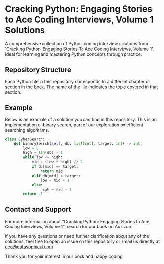 # Cracking Python: Engaging Stories to Ace Coding Interviews, Volume 1 Solutions
A comprehensive collection of Python coding interview solutions from 'Cracking Python: Engaging Stories To Ace Coding Interviews, Volume 1'. Ideal for learning and mastering Python concepts through practice.

## Repository Structure

Each Python file in this repository corresponds to a different chapter or section in the book. The name of the file indicates the topic covered in that section.

## Example

Below is an example of a solution you can find in this repository. This is an implementation of binary search, part of our exploration on efficient searching algorithms.

```python
class CyberSearch:
    def binarySearch(self, db: list[int], target: int) -> int:
        low = 0
        high = len(db) - 1
        while low <= high:
            mid = (low + high) // 2
            if db[mid] == target:
                return mid
            elif db[mid] < target:
                low = mid + 1
            else:
                high = mid - 1
        return -1
```


## Contact and Support

For more information about "Cracking Python: Engaging Stories to Ace Coding Interviews, Volume 1", search for our book on Amazon.

If you have any questions or need further clarification about any of the solutions, feel free to open an issue on this repository or email us directly at ceo@datasophical.com

Thank you for your interest in our book and happy coding!
